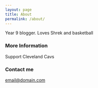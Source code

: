 ```yaml
---
layout: page
title: About
permalink: /about/
---
```


Year 9 blogger. Loves Shrek and basketball

### More Information
Support Cleveland Cavs

### Contact me

[email@domain.com](mailto:email@domain.com)
